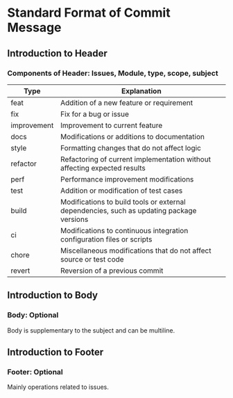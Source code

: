 # Standard Format of Commit Message

## Introduction to Header
### Components of Header: Issues, Module, type, scope, subject

| Type        | Explanation                                                  |
| ----------- | ------------------------------------------------------------ |
| feat        | Addition of a new feature or requirement                     |
| fix         | Fix for a bug or issue                                       |
| improvement | Improvement to current feature                               |
| docs        | Modifications or additions to documentation                  |
| style       | Formatting changes that do not affect logic                  |
| refactor    | Refactoring of current implementation without affecting expected results |
| perf        | Performance improvement modifications                        |
| test        | Addition or modification of test cases                       |
| build       | Modifications to build tools or external dependencies, such as updating package versions |
| ci          | Modifications to continuous integration configuration files or scripts |
| chore       | Miscellaneous modifications that do not affect source or test code |
| revert      | Reversion of a previous commit                               |

## Introduction to Body
### Body: Optional
Body is supplementary to the subject and can be multiline.

## Introduction to Footer
### Footer: Optional
Mainly operations related to issues.